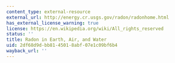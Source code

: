 ```yaml
---
content_type: external-resource
external_url: http://energy.cr.usgs.gov/radon/radonhome.html
has_external_license_warning: true
license: https://en.wikipedia.org/wiki/All_rights_reserved
status: ''
title: Radon in Earth, Air, and Water
uid: 2df68d9d-bb81-4501-8abf-07e1c09bf6b4
wayback_url: ''
---
```

